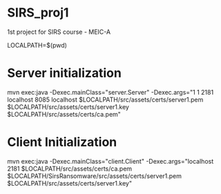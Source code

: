 # SIRS_proj1
1st project for SIRS course - MEIC-A


LOCALPATH=$(pwd)

# Server initialization

mvn exec:java -Dexec.mainClass="server.Server" -Dexec.args="1 1 2181 localhost 8085 localhost $LOCALPATH/src/assets/certs/server1.pem $LOCALPATH/src/assets/certs/server1.key $LOCALPATH/src/assets/certs/ca.pem"

# Client Initialization

mvn exec:java -Dexec.mainClass="client.Client" -Dexec.args="localhost 2181 $LOCALPATH/src/assets/certs/ca.pem $LOCALPATH/SirsRansomware/src/assets/certs/server1.pem $LOCALPATH/src/assets/certs/server1.key"
